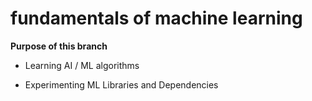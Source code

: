 # fundamentals of machine learning

**Purpose of this branch**

 - Learning AI / ML algorithms

 - Experimenting ML Libraries and Dependencies
